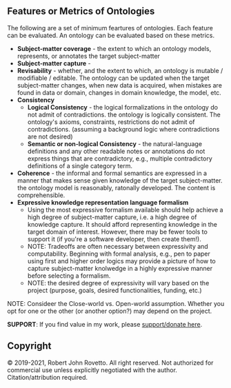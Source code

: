 ## Features or Metrics of Ontologies

The following are a set of minimum feartures of ontologies. Each feature can be evaluated. An ontology can be evaluated based on these metrics.

- **Subject-matter coverage** - the extent to which an ontology models, represents, or annotates the target subject-matter 
- **Subject-matter capture** -
- **Revisability** - whether, and the extent to which, an ontology is mutable / modifiable / editable. The ontology can be updated when the target subject-matter changes, when new data is acquired, when mistakes are found in data or domain, changes in domain knowledge, the model, etc.
- **Consistency**
  -  **Logical Consistency** - the logical formalizations in the ontology do not admit of contradictions. the ontology is logically consistent. The ontology's axioms, constraints, restrictions do not admit of contradictions. (assuming a background logic where contradictions are not desired)
  -   **Semantic or non-logical Consistency** - the natural-language definitions and any other readable notes or annotations do not express things that are contradictory, e.g., multiple contradictory definitions of a single category term.   
- **Coherence** - the informal and formal semantics are expressed in a manner that makes sense given knowledge of the target subject-matter. the ontology model is reasonably, ratonally developed. The content is comprehensible.
- **Expressive knowledge representation language formalism**
  - Using the most expressive formalism available should help achieve a high degree of subject-matter capture, i.e. a high degree of knowledge capture. It should afford representing knowledge in the target domain of interest. However, there may be fewer tools to support it (if you're a software developer, then create them!). 
  - NOTE: Tradeoffs are often necessary between expressivity and computability. Beginning with formal analysis, e.g., pen to paper using first and higher order logics may provide a picture of how to capture subject-matter knolwedge in a highly expressive manner before selecting a formalism. 
  - NOTE: the desired degree of expressivity will vary based on the project (purpose, goals, desired functionalities, funding, etc.)

NOTE: Consideer the Close-world vs. Open-world assumption. Whether you opt for one or the other (or another option?) may depend on the project. 

**SUPPORT**: If you find value in my work, please [support/donate here](https://gogetfunding.com/knowledge-organization-services-ontology-terminology-metadata-concept-analysis/).

## Copyright
© 2019-2021, Robert John Rovetto. All right reserved.
Not authorized for commercial use unless explicitly negotiated with the author. Citation/attribution required.
